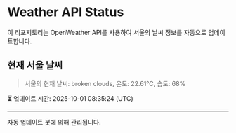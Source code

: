 
# Weather API Status

이 리포지토리는 OpenWeather API를 사용하여 서울의 날씨 정보를 자동으로 업데이트합니다.

## 현재 서울 날씨
> 서울의 현재 날씨: broken clouds, 온도: 22.61°C, 습도: 68%

⏳ 업데이트 시간: 2025-10-01 08:35:24 (UTC)

---
자동 업데이트 봇에 의해 관리됩니다.
